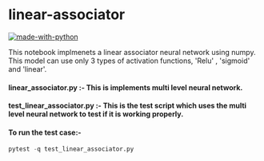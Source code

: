 # linear-associator

[![made-with-python](https://img.shields.io/badge/Made%20with-Python-1f425f.svg)](https://www.python.org/) 

This notebook implmenets a linear associator neural network using numpy. This model can use only 3 types of activation functions, 'Relu' , 'sigmoid' and 'linear'.

#### linear_associator.py :- This is implements multi level neural network.
#### test_linear_associator.py :- This is the test script which uses the multi level neural network to test if it is working properly.

#### To run the test case:-
```python
pytest -q test_linear_associator.py 
```

